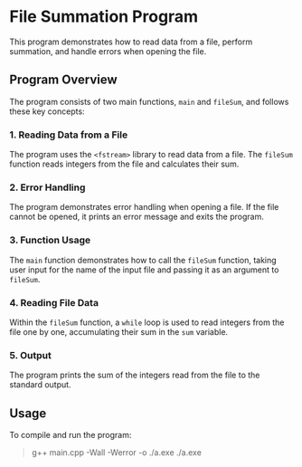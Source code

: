 # File Summation Program

This program demonstrates how to read data from a file, perform summation, and handle errors when opening the file.

## Program Overview

The program consists of two main functions, `main` and `fileSum`, and follows these key concepts:

### 1. Reading Data from a File

The program uses the `<fstream>` library to read data from a file. The `fileSum` function reads integers from the file and calculates their sum.

### 2. Error Handling

The program demonstrates error handling when opening a file. If the file cannot be opened, it prints an error message and exits the program.

### 3. Function Usage

The `main` function demonstrates how to call the `fileSum` function, taking user input for the name of the input file and passing it as an argument to `fileSum`.

### 4. Reading File Data

Within the `fileSum` function, a `while` loop is used to read integers from the file one by one, accumulating their sum in the `sum` variable.

### 5. Output

The program prints the sum of the integers read from the file to the standard output.

## Usage

To compile and run the program:

>	g++ main.cpp -Wall -Werror -o ./a.exe
>	./a.exe